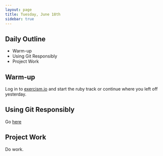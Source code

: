 ```yaml
---
layout: page
title: Tuesday, June 18th
sidebar: true
---
```


## Daily Outline

* Warm-up
* Using Git Responsibly
* Project Work

## Warm-up

Log in to [exercism.io](http://exercism.io) and start the ruby track or continue where you left off yesterday.

## Using Git Responsibly

Go [here](http://tutorials.jumpstartlab.com/academy/workshops/using-git-responsibly.html)

## Project Work

Do work.
